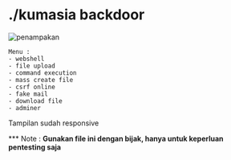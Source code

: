 
# ./kumasia backdoor
![penampakan](https://github.com/mugi789/kumasia/blob/main/screenshot.png?raw=true)
```
Menu :
- webshell
- file upload
- command execution
- mass create file
- csrf online
- fake mail
- download file
- adminer 
```

Tampilan sudah responsive<p>
*** Note : <strong>Gunakan file ini dengan bijak, hanya untuk keperluan pentesting saja
